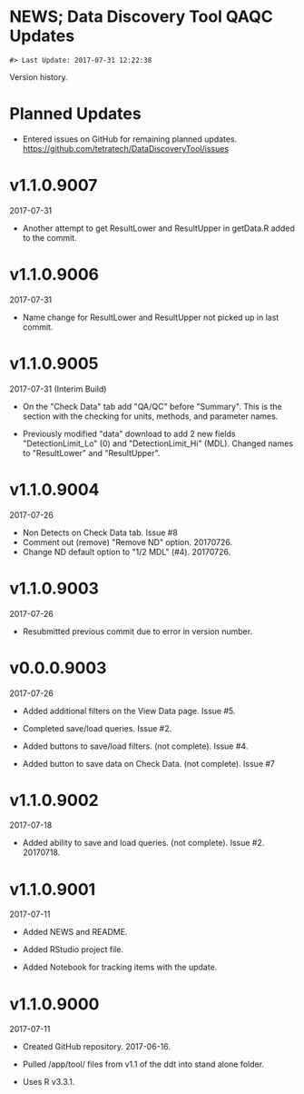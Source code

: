 NEWS; Data Discovery Tool QAQC Updates
================

<!-- NEWS.md is generated from NEWS.Rmd. Please edit that file -->
    #> Last Update: 2017-07-31 12:22:38

Version history.

Planned Updates
===============

-   Entered issues on GitHub for remaining planned updates. <https://github.com/tetratech/DataDiscoveryTool/issues>

v1.1.0.9007
===========

2017-07-31

-   Another attempt to get ResultLower and ResultUpper in getData.R added to the commit.

v1.1.0.9006
===========

2017-07-31

-   Name change for ResultLower and ResultUpper not picked up in last commit.

v1.1.0.9005
===========

2017-07-31 (Interim Build)

-   On the "Check Data" tab add "QA/QC" before "Summary".
    This is the section with the checking for units, methods, and parameter names.

-   Previously modified "data" download to add 2 new fields "DetectionLimit\_Lo" (0) and "DetectionLimit\_Hi" (MDL). Changed names to "ResultLower" and "ResultUpper".

v1.1.0.9004
===========

2017-07-26

-   Non Detects on Check Data tab. Issue \#8
-   Comment out (remove) "Remove ND" option. 20170726.
-   Change ND default option to "1/2 MDL" (\#4). 20170726.

v1.1.0.9003
===========

2017-07-26

-   Resubmitted previous commit due to error in version number.

v0.0.0.9003
===========

2017-07-26

-   Added additional filters on the View Data page. Issue \#5.

-   Completed save/load queries. Issue \#2.

-   Added buttons to save/load filters. (not complete). Issue \#4.

-   Added button to save data on Check Data. (not complete). Issue \#7

v1.1.0.9002
===========

2017-07-18

-   Added ability to save and load queries. (not complete). Issue \#2. 20170718.

v1.1.0.9001
===========

2017-07-11

-   Added NEWS and README.

-   Added RStudio project file.

-   Added Notebook for tracking items with the update.

v1.1.0.9000
===========

2017-07-11

-   Created GitHub repository. 2017-06-16.

-   Pulled /app/tool/ files from v1.1 of the ddt into stand alone folder.

-   Uses R v3.3.1.
